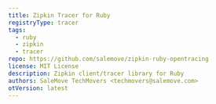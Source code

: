 ```yaml
---
title: Zipkin Tracer for Ruby
registryType: tracer
tags:
  - ruby
  - zipkin
  - tracer
repo: https://github.com/salemove/zipkin-ruby-opentracing
license: MIT License
description: Zipkin client/tracer library for Ruby
authors: SaleMove TechMovers <techmovers@salemove.com>
otVersion: latest
---
```

